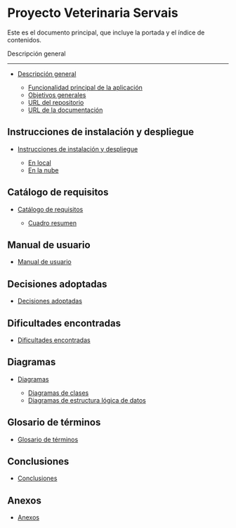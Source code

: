 # Proyecto Veterinaria Servais

Este es el documento principal, que incluye la portada y el índice de contenidos.

Descripción general

---

- [Descripción general](descripcion.md)

  - [Funcionalidad principal de la aplicación](descripcion.md#funcionalidad-principal-de-la-aplicacion)
  - [Objetivos generales](descripcion.md#objetivos-generales)
  - [URL del repositorio](descripcion.md#url-del-repositorio)
  - [URL de la documentación](descripcion.md#url-de-la-documentacion)

## Instrucciones de instalación y despliegue

- [Instrucciones de instalación y despliegue](instalacion.md)

  - [En local](instalacion.md#en-local)
  - [En la nube](instalacion.md#en-la-nube)

## Catálogo de requisitos

- [Catálogo de requisitos](requisitos.md)

  - [Cuadro resumen](requisitos.md#cuadro-resumen)

## Manual de usuario

- [Manual de usuario](manual.md)

## Decisiones adoptadas

- [Decisiones adoptadas](decisiones.md)

## Dificultades encontradas

- [Dificultades encontradas](dificultades.md)

## Diagramas

- [Diagramas](diagramas.md)

  - [Diagramas de clases](diagramas.md#diagramas-de-clases)
  - [Diagramas de estructura lógica de datos](diagramas.md#diagramas-de-estructura-logica-de-datos)

## Glosario de términos

- [Glosario de términos](glosario.md)

## Conclusiones

- [Conclusiones](conclusiones.md)

## Anexos

- [Anexos](anexos.md)
